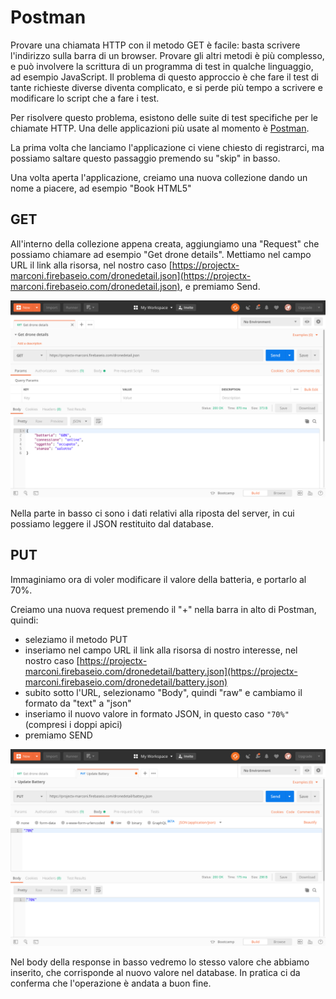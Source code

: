 # Postman

Provare una chiamata HTTP con il metodo GET è facile: basta scrivere l'indirizzo sulla barra di un browser. Provare gli altri metodi è più complesso, e può involvere la scrittura di un programma di test in qualche linguaggio, ad esempio JavaScript. Il problema di questo approccio è che fare il test di tante richieste diverse diventa complicato, e si perde più tempo a scrivere e modificare lo script che a fare i test.

Per risolvere questo problema, esistono delle suite di test specifiche per le chiamate HTTP. Una delle applicazioni più usate al momento è [Postman](https://www.getpostman.com/).

La prima volta che lanciamo l'applicazione ci viene chiesto di registrarci, ma possiamo saltare questo passaggio premendo su "skip" in basso.

Una volta aperta l'applicazione, creiamo una nuova collezione dando un nome a piacere, ad esempio "Book HTML5"

## GET
All'interno della collezione appena creata, aggiungiamo una "Request" che possiamo chiamare ad esempio "Get drone details". Mettiamo nel campo URL il link alla risorsa, nel nostro caso [https://projectx-marconi.firebaseio.com/dronedetail.json](https://projectx-marconi.firebaseio.com/dronedetail.json), e premiamo Send.

<p align="center">
<img title="postman-GET" alt="postman-GET" src="assets/postman-get.png"></a>
</p>

Nella parte in basso ci sono i dati relativi alla riposta del server, in cui possiamo leggere il JSON restituito dal database.

## PUT
Immaginiamo ora di voler modificare il valore della batteria, e portarlo al 70%.

Creiamo una nuova request premendo il "+" nella barra in alto di Postman, quindi:
- seleziamo il metodo PUT
- inseriamo nel campo URL il link alla risorsa di nostro interesse, nel nostro caso [https://projectx-marconi.firebaseio.com/dronedetail/battery.json](https://projectx-marconi.firebaseio.com/dronedetail/battery.json)
- subito sotto l'URL, selezionamo "Body", quindi "raw" e cambiamo il formato da "text" a "json"
- inseriamo il nuovo valore in formato JSON, in questo caso `"70%"` (compresi i doppi apici)
- premiamo SEND

<p align="center">
<img title="postman-PUT" alt="postman-PUT" src="assets/postman-put.png"></a>
</p>

Nel body della response in basso vedremo lo stesso valore che abbiamo inserito, che corrisponde al nuovo valore nel database. In pratica ci da conferma che l'operazione è andata a buon fine.
